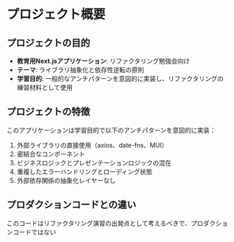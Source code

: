 # プロジェクト概要

## プロジェクトの目的
- **教育用Next.jsアプリケーション**: リファクタリング勉強会向け
- **テーマ**: ライブラリ抽象化と依存性逆転の原則
- **学習目的**: 一般的なアンチパターンを意図的に実装し、リファクタリングの練習材料として使用

## プロジェクトの特徴
このアプリケーションは学習目的で以下のアンチパターンを意図的に実装：
1. 外部ライブラリの直接使用（axios、date-fns、MUI）
2. 密結合なコンポーネント
3. ビジネスロジックとプレゼンテーションロジックの混在
4. 重複したエラーハンドリングとローディング状態
5. 外部依存関係の抽象化レイヤーなし

## プロダクションコードとの違い
このコードはリファクタリング演習の出発点として考えるべきで、プロダクションコードではない